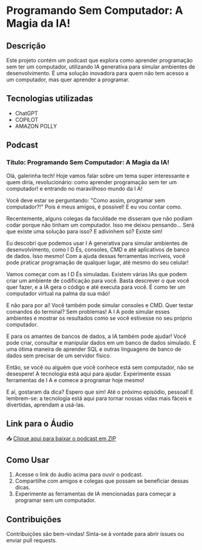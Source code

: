 # Programando Sem Computador: A Magia da IA!

## Descrição
Este projeto contém um podcast que explora como aprender programação sem ter um computador, utilizando IA generativa para simular ambientes de desenvolvimento. É uma solução inovadora para quem não tem acesso a um computador, mas quer aprender a programar.

## Tecnologias utilizadas
- ChatGPT
- COPILOT
- AMAZON POLLY

## Podcast
### Título: Programando Sem Computador: A Magia da IA!

Olá, galerinha tech! Hoje vamos falar sobre um tema super interessante e quem diria, revolucionário: como aprender programação sem ter um computador! e entrando no maravilhoso mundo da I A!

Você deve estar se perguntando: "Como assim, programar sem computador?!" Pois é meus amigos, é possível! E eu vou contar como.

Recentemente, alguns colegas da faculdade me disseram que não podiam codar porque não tinham um computador. Isso me deixou pensando... Será que existe uma solução para isso? E adivinhem só? Existe sim!

Eu descobri que podemos usar I A generativa para simular ambientes de desenvolvimento, como I D És, consoles, CMD e até aplicativos de banco de dados. Isso mesmo! Com a ajuda dessas ferramentas incríveis, você pode praticar programação de qualquer lugar, até mesmo do seu celular!

Vamos começar com as I D És simuladas. Existem várias IAs que podem criar um ambiente de codificação para você. Basta descrever o que você quer fazer, e a IA gera o código e até executa para você. É como ter um computador virtual na palma da sua mão!

E não para por aí! Você também pode simular consoles e CMD. Quer testar comandos do terminal? Sem problemas! A I A pode simular esses ambientes e mostrar os resultados como se você estivesse no seu próprio computador.

E para os amantes de bancos de dados, a IA também pode ajudar! Você pode criar, consultar e manipular dados em um banco de dados simulado. É uma ótima maneira de aprender SQL e outras linguagens de banco de dados sem precisar de um servidor físico.

Então, se você ou alguém que você conhece está sem computador, não se desespere! A tecnologia está aqui para ajudar. Experimente essas ferramentas de I A e comece a programar hoje mesmo!

E aí, gostaram da dica? Espero que sim! Até o próximo episódio, pessoal! E lembrem-se: a tecnologia está aqui para tornar nossas vidas mais fáceis e divertidas, aprendam a usá-las.

## Link para o Áudio
📥 [Clique aqui para baixar o podcast em ZIP](https://github.com/laispimentel/bottcamp_Microsoft_50_anos/raw/main/Podcast/speech_20250417151145535.zip)

## Como Usar
1. Acesse o link do áudio acima para ouvir o podcast.
2. Compartilhe com amigos e colegas que possam se beneficiar dessas dicas.
3. Experimente as ferramentas de IA mencionadas para começar a programar sem um computador.

## Contribuições
Contribuições são bem-vindas! Sinta-se à vontade para abrir issues ou enviar pull requests.

